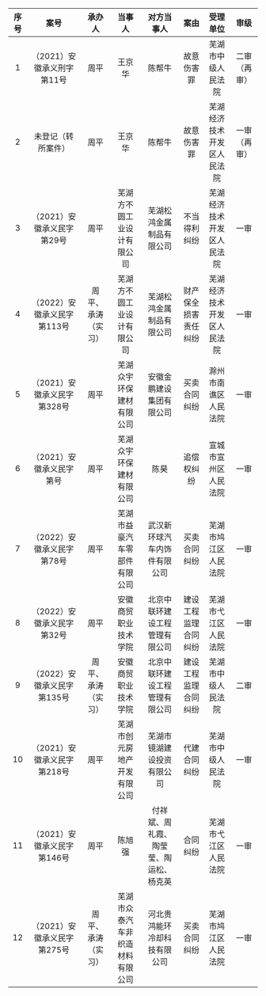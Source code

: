 |序号|案号|承办人|当事人|对方当事人|案由|受理单位|审级|
|:---:|:---:|:---:|:---:|:---:|:---:|:---:|:---:|
|1|（2021）安徽承义刑字第11号|周平|王京华|陈帮牛|故意伤害罪|芜湖市中级人民法院|二审（再审）|
|2|未登记（转所案件）|周平|王京华|陈帮牛|故意伤害罪|芜湖经济技术开发区人民法院|一审（再审）|
|3|（2021）安徽承义民字第29号|周平|芜湖方不圆工业设计有限公司|芜湖松鸿金属制品有限公司|不当得利纠纷|芜湖经济技术开发区人民法院|一审|
|4|（2022）安徽承义民字第113号|周平、承涛（实习）|芜湖方不圆工业设计有限公司|芜湖松鸿金属制品有限公司|财产保全损害责任纠纷|芜湖经济技术开发区人民法院|一审|
|5|（2021）安徽承义民字第328号|周平|芜湖众宇环保建材有限公司|安徽金鹏建设集团有限公司|买卖合同纠纷|滁州市南谯区人民法院|一审|
|6|（2021）安徽承义民字第号|周平|芜湖众宇环保建材有限公司|陈昊|追偿权纠纷|宣城市宣州区人民法院|一审|
|7|（2022）安徽承义民字第78号|周平|芜湖市益豪汽车零部件有限公司|武汉新环球汽车内饰件有限公司|买卖合同纠纷|芜湖市鸠江区人民法院|一审|
|8|（2022）安徽承义民字第32号|周平|安徽商贸职业技术学院|北京中联环建设工程管理有限公司|建设工程监理合同纠纷|芜湖市弋江区人民法院|一审|
|9|（2022）安徽承义民字第135号|周平、承涛（实习）|安徽商贸职业技术学院|北京中联环建设工程管理有限公司|建设工程监理合同纠纷|芜湖市中级人民法院|二审|
|10|（2021）安徽承义民字第218号|周平|芜湖市创元房地产开发有限公司|芜湖市镜湖建设投资有限公司|代建合同纠纷|芜湖市中级人民法院|一审|
|11|（2021）安徽承义民字第146号|周平|陈旭强|付祥斌、周礼霞、陶莹莹、陶运松、杨克英|合同纠纷|芜湖市弋江区人民法院|一审|
|12|（2021）安徽承义民字第275号|周平、承涛（实习）|芜湖市众泰汽车非织造材料有限公司|河北贵鸿能环冷却科技有限公司|买卖合同纠纷|芜湖市鸠江区人民法院|一审|